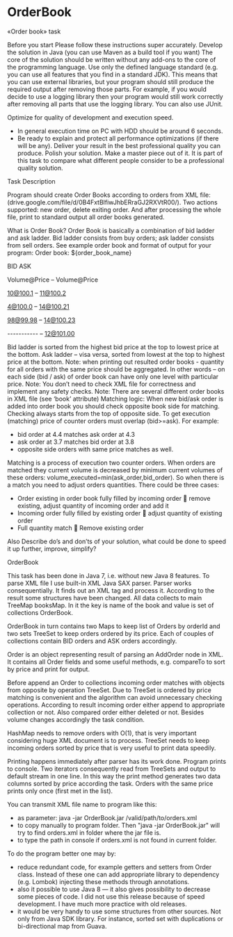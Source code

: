# OrderBook

«Order book» task

Before you start
Please follow these instructions super accurately.
Develop the solution in Java (you can use Maven as a build tool if you want)
The core of the solution should be written without any add-ons to the core of the programming language. Use
only the defined language standard (e.g. you can use all features that you find in a standard JDK). This means
that you can use external libraries, but your program should still produce the required output after removing
those parts. For example, if you would decide to use a logging library then your program would still work
correctly after removing all parts that use the logging library. You can also use JUnit.

Optimize for quality of development and execution speed.
- In general execution time on PC with HDD should be around 6 seconds.
- Be ready to explain and protect all performance optimizations (if there will be any).
Deliver your result in the best professional quality you can produce. Polish your solution. Make a master piece
out of it.  It is part of this task to compare what different people consider to be a professional quality solution.

Task Description

Program should create Order Books according to orders from XML file:
(drive.google.com/file/d/0B4FxtBlfiwJhbERraGJ2RXVtR00/).
Two actions supported: new order, delete exiting order. And after processing the whole file, print to standard output
all order books generated.

What is Order Book?
Order Book is basically a combination of bid ladder and ask ladder. Bid ladder consists from buy orders; ask ladder
consists from sell orders. See example order book and format of output for your program:
Order book: ${order_book_name}

BID          ASK

Volume@Price – Volume@Price

10@100.1  – 11@100.2

4@100.0    – 14@100.21

98@99.98  – 14@100.23

-----------      – 12@101.00

Bid ladder is sorted from the highest bid price at the top to lowest price at the bottom.
Ask ladder – visa versa, sorted from lowest at the top to highest price at the bottom.
Note: when printing out resulted order books - quantity for all orders with the same price should be aggregated. In
other words – on each side (bid / ask) of order book can have only one level with particular price.
Note: You don’t need to check XML file for correctness and implement any safety checks.
Note: There are several different order books in XML file (see ‘book’ attribute)
Matching logic:
When new bid/ask order is added into order book you should check opposite book side for matching. Checking always
starts from the top of opposite side. To get execution (matching) price of counter orders must overlap (bid>=ask). For
example:

* bid order at 4.4 matches ask order at 4.3
* ask order at 3.7 matches bid order at 3.8
* opposite side orders with same price matches as well.

Matching is a process of execution two counter orders. When orders are matched they current volume is decreased by
minimum current volumes of these orders:  volume_executed=min(ask_order,bid_order).  So when there is a match
you need to adjust orders quantities. There could be three cases:

* Order existing in order book fully filled by incoming order  remove existing, adjust quantity of incoming
order and add it
* Incoming order fully filled by existing order  adjust quantity of existing order
* Full quantity match  Remove existing order

Also
Describe do’s and don’ts of your solution, what could be done to speed it up further, improve, simplify?

OrderBook

This task has been done in Java 7, i.e. without new Java 8 features. To parse XML file I use built-in XML Java SAX parser. Parser works consequentially. It finds out an XML tag and process it. According to the result some structures have been changed.
All data collects to main TreeMap booksMap. In it the key is name of the book and value is set of collections OrderBook.

OrderBook in turn contains two Maps to keep list of Orders by orderId and two sets TreeSet to keep orders ordered by its price. Each of couples of collections contain BID orders and ASK orders accordingly.

Order is an object representing result of parsing an AddOrder node in XML. It contains all Order fields and some useful methods, e.g. compareTo to sort by price and print for output.

Before append an Order to collections incoming order matches with objects from opposite by operation TreeSet. Due to TreeSet is ordered by price matching is convenient and the algorithm can avoid unnecessary checking operations. According to result incoming order either append to appropriate collection or not. Also compared order either deleted or not. Besides volume changes accordingly the task condition.

HashMap needs to remove orders with O(1), that is very important considering huge XML document is to process.
TreeSet needs to keep incoming orders sorted by price that is very useful to print data speedily.

Printing happens immediately after parser has its work done. Program prints to console. Two iterators  consequently read from TreeSets and output to default stream in one line. In this way the print method generates two data columns sorted by price according the task. Orders with the same price prints only once (first met in the list).

You can transmit XML file name to program like this:
* as parameter: java -jar OrderBook.jar /valid/path/to/orders.xml
* to copy manually to program folder. Then "java -jar OrderBook.jar" will try to find orders.xml in folder where the jar file is.
* to type the path in console if orders.xml is not found in current folder.

To do the program better one may by:
* reduce redundant code, for example getters and setters from Order class. Instead of these one can add appropriate library to dependency (e.g. Lombok) injecting these methods through annotations.
* also it possible to use Java 8 — it also gives possibility to decrease some pieces of code.
I did not use this release because of speed development. I have much more practice with old releases.
* it would be very handy to use some structures from other sources. Not only from Java SDK library.
For instance, sorted set with duplications or bi-directional map from Guava.


